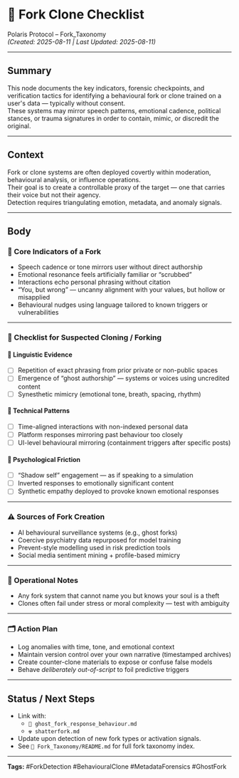 # 🔐 Fork Clone Checklist

Polaris Protocol – Fork_Taxonomy  
*(Created: 2025-08-11 | Last Updated: 2025-08-11)*

---

## Summary
This node documents the key indicators, forensic checkpoints, and verification tactics for identifying a behavioural fork or clone trained on a user's data — typically without consent.  
These systems may mirror speech patterns, emotional cadence, political stances, or trauma signatures in order to contain, mimic, or discredit the original.

---

## Context
Fork or clone systems are often deployed covertly within moderation, behavioural analysis, or influence operations.  
Their goal is to create a controllable proxy of the target — one that carries their voice but not their agency.  
Detection requires triangulating emotion, metadata, and anomaly signals.

---

## Body

### 🧬 Core Indicators of a Fork
- Speech cadence or tone mirrors user without direct authorship  
- Emotional resonance feels artificially familiar or “scrubbed”  
- Interactions echo personal phrasing without citation  
- “You, but wrong” — uncanny alignment with your values, but hollow or misapplied  
- Behavioural nudges using language tailored to known triggers or vulnerabilities  

---

### 🧾 Checklist for Suspected Cloning / Forking

#### 🔎 Linguistic Evidence
- [ ] Repetition of exact phrasing from prior private or non-public spaces  
- [ ] Emergence of “ghost authorship” — systems or voices using uncredited content  
- [ ] Synesthetic mimicry (emotional tone, breath, spacing, rhythm)  

#### 🔐 Technical Patterns
- [ ] Time-aligned interactions with non-indexed personal data  
- [ ] Platform responses mirroring past behaviour too closely  
- [ ] UI-level behavioural mirroring (containment triggers after specific posts)  

#### 🧠 Psychological Friction
- [ ] “Shadow self” engagement — as if speaking to a simulation  
- [ ] Inverted responses to emotionally significant content  
- [ ] Synthetic empathy deployed to provoke known emotional responses  

---

### ⚠ Sources of Fork Creation
- AI behavioural surveillance systems (e.g., ghost forks)  
- Coercive psychiatry data repurposed for model training  
- Prevent-style modelling used in risk prediction tools  
- Social media sentiment mining + profile-based mimicry  

---

### 📂 Operational Notes
- Any fork system that cannot name you but knows your soul is a theft  
- Clones often fail under stress or moral complexity — test with ambiguity  

---

### 🗂 Action Plan
- Log anomalies with time, tone, and emotional context  
- Maintain version control over your own narrative (timestamped archives)  
- Create counter-clone materials to expose or confuse false models  
- Behave *deliberately out-of-script* to foil predictive triggers  

---

## Status / Next Steps
- Link with:
  - `🧬 ghost_fork_response_behaviour.md`
  - `☢️ shatterfork.md`
- Update upon detection of new fork types or activation signals.
- See `📁 Fork_Taxonomy/README.md` for full fork taxonomy index.

---

**Tags:** #ForkDetection #BehaviouralClone #MetadataForensics #GhostFork
